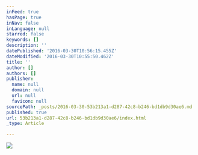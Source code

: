 ```yaml
---
inFeed: true
hasPage: true
inNav: false
inLanguage: null
starred: false
keywords: []
description: ''
datePublished: '2016-03-30T10:56:15.455Z'
dateModified: '2016-03-30T10:55:50.462Z'
title: ''
author: []
authors: []
publisher:
  name: null
  domain: null
  url: null
  favicon: null
sourcePath: _posts/2016-03-30-53b213a1-d287-42c8-b246-bd1db9d30ae6.md
published: true
url: 53b213a1-d287-42c8-b246-bd1db9d30ae6/index.html
_type: Article

---
```

![](https://the-grid-user-content.s3-us-west-2.amazonaws.com/95d09918-08cc-4327-bfa9-38d8cf31ff33.jpg)
